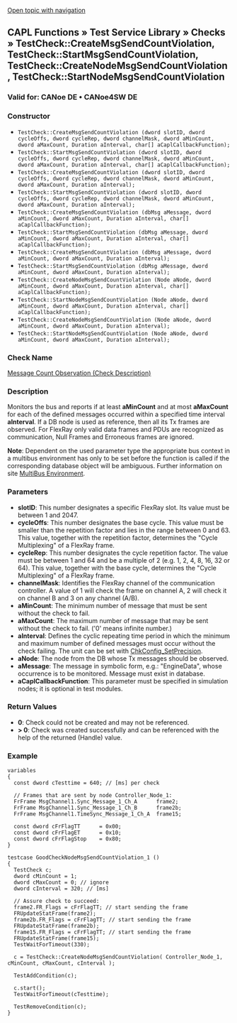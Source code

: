 [Open topic with navigation](../../../../../CANoeDEFamily.htm#Topics/CAPLFunctions/Test/Functions/CAPLfunctionTestCheckCreateMsgSendCountViolation.md)

## CAPL Functions » Test Service Library » Checks » TestCheck::CreateMsgSendCountViolation, TestCheck::StartMsgSendCountViolation, TestCheck::CreateNodeMsgSendCountViolation, TestCheck::StartNodeMsgSendCountViolation

### Valid for: CANoe DE • CANoe4SW DE

### Constructor

- `TestCheck::CreateMsgSendCountViolation (dword slotID, dword cycleOffs, dword cycleRep, dword channelMask, dword aMinCount, dword aMaxCount, Duration aInterval, char[] aCaplCallbackFunction);`
- `TestCheck::StartMsgSendCountViolation (dword slotID, dword cycleOffs, dword cycleRep, dword channelMask, dword aMinCount, dword aMaxCount, Duration aInterval, char[] aCaplCallbackFunction);`
- `TestCheck::CreateMsgSendCountViolation (dword slotID, dword cycleOffs, dword cycleRep, dword channelMask, dword aMinCount, dword aMaxCount, Duration aInterval);`
- `TestCheck::StartMsgSendCountViolation (dword slotID, dword cycleOffs, dword cycleRep, dword channelMask, dword aMinCount, dword aMaxCount, Duration aInterval);`
- `TestCheck::CreateMsgSendCountViolation (dbMsg aMessage, dword aMinCount, dword aMaxCount, Duration aInterval, char[] aCaplCallbackFunction);`
- `TestCheck::StartMsgSendCountViolation (dbMsg aMessage, dword aMinCount, dword aMaxCount, Duration aInterval, char[] aCaplCallbackFunction);`
- `TestCheck::CreateMsgSendCountViolation (dbMsg aMessage, dword aMinCount, dword aMaxCount, Duration aInterval);`
- `TestCheck::StartMsgSendCountViolation (dbMsg aMessage, dword aMinCount, dword aMaxCount, Duration aInterval);`
- `TestCheck::CreateNodeMsgSendCountViolation (Node aNode, dword aMinCount, dword aMaxCount, Duration aInterval, char[] aCaplCallbackFunction);`
- `TestCheck::StartNodeMsgSendCountViolation (Node aNode, dword aMinCount, dword aMaxCount, Duration aInterval, char[] aCaplCallbackFunction);`
- `TestCheck::CreateNodeMsgSendCountViolation (Node aNode, dword aMinCount, dword aMaxCount, Duration aInterval);`
- `TestCheck::StartNodeMsgSendCountViolation (Node aNode, dword aMinCount, dword aMaxCount, Duration aInterval);`

### Check Name

[Message Count Observation (Check Description)](../../../TestCommands/CheckDescriptions/CDMessageCountObservation.md)

### Description

Monitors the bus and reports if at least **aMinCount** and at most **aMaxCount** for each of the defined messages occurred within a specified time interval **aInterval**. If a DB node is used as reference, then all its Tx frames are observed. For FlexRay only valid data frames and PDUs are recognized as communication, Null Frames and Erroneous frames are ignored.

**Note**: Dependent on the used parameter type the appropriate bus context in a multibus environment has only to be set before the function is called if the corresponding database object will be ambiguous. Further information on site [MultiBus Environment](../../../Shared/CAPL/General/TestMultiBusEnvironment.md).

### Parameters

- **slotID**: This number designates a specific FlexRay slot. Its value must be between 1 and 2047.
- **cycleOffs**: This number designates the base cycle. This value must be smaller than the repetition factor and lies in the range between 0 and 63. This value, together with the repetition factor, determines the "Cycle Multiplexing" of a FlexRay frame.
- **cycleRep**: This number designates the cycle repetition factor. The value must be between 1 and 64 and be a multiple of 2 (e.g. 1, 2, 4, 8, 16, 32 or 64). This value, together with the base cycle, determines the "Cycle Multiplexing" of a FlexRay frame.
- **channelMask**: Identifies the FlexRay channel of the communication controller. A value of 1 will check the frame on channel A, 2 will check it on channel B and 3 on any channel (A/B).
- **aMinCount**: The minimum number of message that must be sent without the check to fail.
- **aMaxCount**: The maximum number of message that may be sent without the check to fail. ('0' means infinite number.)
- **aInterval**: Defines the cyclic repeating time period in which the minimum and maximum number of defined messages must occur without the check failing. The unit can be set with [ChkConfig_SetPrecision](CAPLfunctionChkConfigSetPrecision.md).
- **aNode**: The node from the DB whose Tx messages should be observed.
- **aMessage**: The message in symbolic form, e.g.: "EngineData", whose occurrence is to be monitored. Message must exist in database.
- **aCaplCallbackFunction**: This parameter must be specified in simulation nodes; it is optional in test modules.

### Return Values

- **0**: Check could not be created and may not be referenced.
- **> 0**: Check was created successfully and can be referenced with the help of the returned (Handle) value.

### Example

```plaintext
variables
{
  const dword cTesttime = 640; // [ms] per check

  // Frames that are sent by node Controller_Node_1:
  FrFrame MsgChannel1.Sync_Message_1_Ch_A      frame2;
  FrFrame MsgChannel1.Sync_Message_1_Ch_B      frame2b;
  FrFrame MsgChannel1.TimeSync_Message_1_Ch_A  frame15;

  const dword cFrFlagTT      = 0x00;
  const dword cFrFlagET      = 0x10;
  const dword cFrFlagStop    = 0x80;
}

testcase GoodCheckNodeMsgSendCountViolation_1 ()
{
  TestCheck c;
  dword cMinCount = 1;
  dword cMaxCount = 0; // ignore
  dword cInterval = 320; // [ms]

  // Assure check to succeed:
  frame2.FR_Flags = cFrFlagTT; // start sending the frame
  FRUpdateStatFrame(frame2);
  frame2b.FR_Flags = cFrFlagTT; // start sending the frame
  FRUpdateStatFrame(frame2b);
  frame15.FR_Flags = cFrFlagTT; // start sending the frame
  FRUpdateStatFrame(frame15);
  TestWaitForTimeout(330);

  c = TestCheck::CreateNodeMsgSendCountViolation( Controller_Node_1, cMinCount, cMaxCount, cInterval );

  TestAddCondition(c);

  c.start();
  TestWaitForTimeout(cTesttime);

  TestRemoveCondition(c);
}
```
